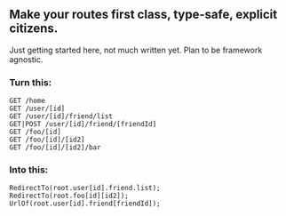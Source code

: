 ## Make your routes first class, type-safe, explicit citizens.

Just getting started here, not much written yet. Plan to be framework agnostic.

### Turn this:

    GET /home
    GET /user/[id]
    GET /user/[id]/friend/list
    GET|POST /user/[id]/friend/[friendId]
    GET /foo/[id]
    GET /foo/[id]/[id2]
    GET /foo/[id]/[id2]/bar


### Into this:

    RedirectTo(root.user[id].friend.list);
    RedirectTo(root.foo[id][id2]);
    UrlOf(root.user[id].friend[friendId]);

